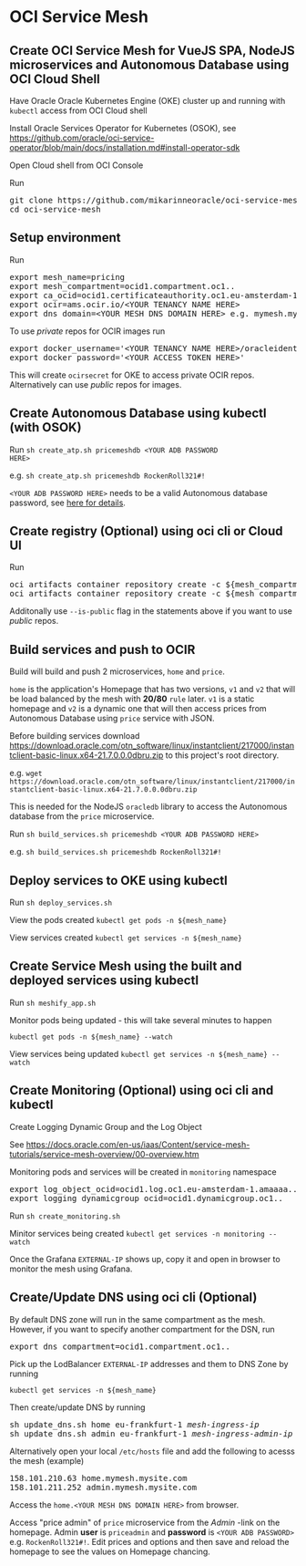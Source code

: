# OCI Service Mesh

## Create OCI Service Mesh for VueJS SPA, NodeJS microservices and Autonomous Database using OCI Cloud Shell

Have Oracle Oracle Kubernetes Engine (OKE) cluster up and running with <code>kubectl</code> access from OCI Cloud shell

<p>
Install Oracle Services Operator for Kubernetes (OSOK), see <a href="https://github.com/oracle/oci-service-operator/blob/main/docs/installation.md#install-operator-sdk">
https://github.com/oracle/oci-service-operator/blob/main/docs/installation.md#install-operator-sdk</a>

<p>
Open Cloud shell from OCI Console
    
<p>
Run
<pre>
git clone https://github.com/mikarinneoracle/oci-service-mesh.git
cd oci-service-mesh
</pre>

## Setup environment

Run
<pre>
export mesh_name=pricing
export mesh_compartment=ocid1.compartment.oc1..
export ca_ocid=ocid1.certificateauthority.oc1.eu-amsterdam-1.amaaaa...
export ocir=ams.ocir.io/&lt;YOUR TENANCY NAME HERE&gt;
export dns_domain=&lt;YOUR MESH DNS DOMAIN HERE&gt; e.g. mymesh.mysite.com
</pre>

<p>
To use <i>private</i> repos for OCIR images run
<pre>
export docker_username='&lt;YOUR TENANCY NAME HERE&gt;/oracleidentitycloudservice/&lt;YOUR USER NAME HERE&gt;'
export docker_password='&lt;YOUR ACCESS TOKEN HERE&gt;'
</pre>
<p>
This will create <code>ocirsecret</code> for OKE to access private OCIR repos. Alternatively can use <i>public</i> repos for images.
    
## Create Autonomous Database using kubectl (with OSOK)

Run <code>sh create_atp.sh pricemeshdb &lt;YOUR ADB PASSWORD HERE&gt;</code>

<p>
e.g. <code>sh create_atp.sh pricemeshdb RockenRoll321#!</code>

<p>
<code>&lt;YOUR ADB PASSWORD HERE&gt;</code> needs to be a valid Autonomous database password, see <a href="https://docs.public.oneportal.content.oci.oraclecloud.com/en-us/iaas/exadata/doc/adb-managing-adb.html#GUID-F6EF6907-3694-4655-AEA1-2691ADFC8E39">here for details</a>.

## Create registry (Optional) using oci cli or Cloud UI

Run
<pre>
oci artifacts container repository create -c ${mesh_compartment} --display-name ${mesh_name}-homesvc
oci artifacts container repository create -c ${mesh_compartment} --display-name ${mesh_name}-pricesvc
</pre>

<p>
Additonally use <code>--is-public</code> flag in the statements above if you want to use <i>public</i> repos.

## Build services and push to OCIR

Build will build and push 2 microservices, <code>home</code> and <code>price</code>.

<p>
<code>home</code> is the application's Homepage that has two versions, <code>v1</code> and <code>v2</code> that will be load balanced by the mesh with <b>20/80</b> <code>rule</code> later. <code>v1</code> is a static homepage and <code>v2</code> is  a dynamic one that will then access prices from Autonomous Database using <code>price</code> service with JSON.

<p>
Before building services download <a href="https://download.oracle.com/otn_software/linux/instantclient/217000/instantclient-basic-linux.x64-21.7.0.0.0dbru.zip">https://download.oracle.com/otn_software/linux/instantclient/217000/instantclient-basic-linux.x64-21.7.0.0.0dbru.zip</a> to this project's root directory.

<p>
e.g. <code>wget https://download.oracle.com/otn_software/linux/instantclient/217000/instantclient-basic-linux.x64-21.7.0.0.0dbru.zip</code>
    
<p>
This is needed for the NodeJS <code>oracledb</code> library to access the Autonomous database from the <code>price</code> microservice.

<p>
Run <code>sh build_services.sh pricemeshdb &lt;YOUR ADB PASSWORD HERE&gt;</code>
    
<p>
e.g. <code>sh build_services.sh pricemeshdb RockenRoll321#!</code>

## Deploy services to OKE using kubectl

Run <code>sh deploy_services.sh</code>

<p>
View the pods created <code>kubectl get pods -n ${mesh_name}</code>
   
<p>
View services created <code>kubectl get services -n ${mesh_name}</code>

## Create Service Mesh using the built and deployed services using kubectl

Run <code>sh meshify_app.sh</code>

<p>
Monitor pods being updated - this will take several minutes to happen
<p>
<code>kubectl get pods -n ${mesh_name} --watch</code>
   
<p>
View services being updated <code>kubectl get services -n ${mesh_name} --watch</code>

## Create Monitoring (Optional) using oci cli and kubectl
Create Logging Dynamic Group and the Log Object
<p>
See <a href="https://docs.oracle.com/en-us/iaas/Content/service-mesh-tutorials/service-mesh-overview/00-overview.htm">https://docs.oracle.com/en-us/iaas/Content/service-mesh-tutorials/service-mesh-overview/00-overview.htm</a>
<p>
Monitoring pods and services will be created in <code>monitoring</code> namespace

<p>
<pre>
export log_object_ocid=ocid1.log.oc1.eu-amsterdam-1.amaaaa.....
export logging_dynamicgroup_ocid=ocid1.dynamicgroup.oc1..
</pre>

Run <code>sh create_monitoring.sh</code>

<p>
Minitor services being created <code>kubectl get services -n monitoring --watch</code>
<p>
Once the Grafana <code>EXTERNAL-IP</code> shows up, copy it and open in browser to monitor the mesh using Grafana.

## Create/Update DNS using oci cli (Optional)

By default DNS zone will run in the same compartment as the mesh. However, if you want to specify another compartment for the DSN, run
<pre>
export dns_compartment=ocid1.compartment.oc1..
</pre>

<p>
Pick up the LodBalancer <code>EXTERNAL-IP</code> addresses and them to DNS Zone by running
<p>
<code>kubectl get services -n ${mesh_name}</code>

<p>
Then create/update DNS by running
<pre>
sh update_dns.sh home eu-frankfurt-1 <i>mesh-ingress-ip</i>
sh update_dns.sh admin eu-frankfurt-1 <i>mesh-ingress-admin-ip</i>
</pre>

<p>
Alternatively open your local <code>/etc/hosts</code> file and add the following to acesss the mesh (example)
<pre>
158.101.210.63 home.mymesh.mysite.com
158.101.211.252 admin.mymesh.mysite.com
</pre>

<p>
Access the <code>home.&lt;YOUR MESH DNS DOMAIN HERE&gt;</code> from browser.

<p>
<p>
Access "price admin" of <code>price</code> microservice from the <i>Admin</i> -link on the homepage.
Admin <b>user</b> is <code>priceadmin</code> and <b>password</b> is <code>&lt;YOUR ADB PASSWORD&gt;</code> e.g. 
<code>RockenRoll321#!</code>. Edit prices and options and then save and reload the homepage to see the values on Homepage chancing.

